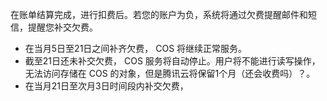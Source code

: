 在账单结算完成，进行扣费后。若您的账户为负，系统将通过欠费提醒邮件和短信，提醒您补交欠费。
- 在当月5日至21日之间补齐欠费， COS 将继续正常服务。
- 截至21日还未补交欠费， COS 服务将自动停止。用户将不能进行读写操作，无法访问存储在 COS 的对象，但是腾讯云将保留1个月（还会收费吗）？。
- 在当月21日至次月3日时间段内补交欠费，
